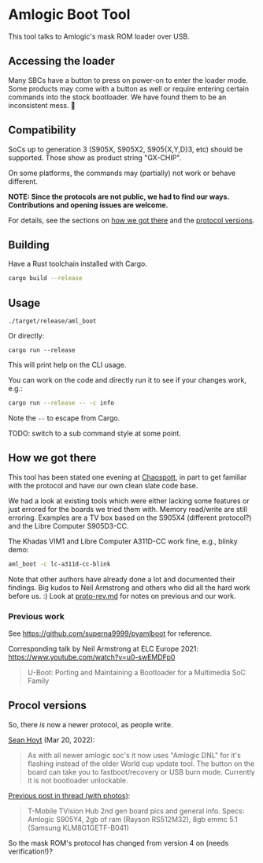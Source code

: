 # Amlogic Boot Tool

This tool talks to Amlogic's mask ROM loader over USB.

## Accessing the loader

Many SBCs have a button to press on power-on to enter the loader mode. Some
products may come with a button as well or require entering certain commands
into the stock bootloader. We have found them to be an inconsistent mess. 🤷

## Compatibility

SoCs up to generation 3 (S905X, S905X2, S905{X,Y,D}3, etc) should be supported.
Those show as product string "GX-CHIP".

On some platforms, the commands may (partially) not work or behave different.

**NOTE: Since the protocols are not public, we had to find our ways.
Contributions and opening issues are welcome.**

For details, see the sections on [how we got there](#how-we-got-there) and the
[protocol versions](#protocol-versions).

## Building

Have a Rust toolchain installed with Cargo.

```sh
cargo build --release
```

## Usage

```
./target/release/aml_boot
```

Or directly:

```
cargo run --release
```

This will print help on the CLI usage.

You can work on the code and directly run it to see if your changes work, e.g.:

```sh
cargo run --release -- -c info
```

Note the `--` to escape from Cargo.

TODO: switch to a sub command style at some point.

## How we got there

This tool has been stated one evening at [Chaospott](https://chaospott.de), in
part to get familiar with the protocol and have our own clean slate code base.

We had a look at existing tools which were either lacking some features or just
errored for the boards we tried them with. Memory read/write are still erroring.
Examples are a TV box based on the S905X4 (different protocol?) and the Libre
Computer S905D3-CC.

The Khadas VIM1 and Libre Computer A311D-CC work fine, e.g., blinky demo:

```sh
aml_boot -c lc-a311d-cc-blink
```

Note that other authors have already done a lot and documented their findings.
Big kudos to Neil Armstrong and others who did all the hard work before us. :)
Look at [proto-rev.md](proto-rev.md) for notes on previous and our work.

### Previous work

See <https://github.com/superna9999/pyamlboot> for reference.

Corresponding talk by Neil Armstrong at ELC Europe 2021:
<https://www.youtube.com/watch?v=u0-swEMDFp0>

> U-Boot: Porting and Maintaining a Bootloader for a Multimedia SoC Family

## Procol versions

So, there _is_ now a newer protocol, as people write.

[Sean Hoyt](https://twitter.com/Deadman_Android/status/1505570226540355592)
(Mar 20, 2022):

> As with all newer amlogic soc's it now uses "Amlogic DNL" for it's flashing
> instead of the older World cup update tool. The button on the board can take
> you to fastboot/recovery or USB burn mode. Currently it is not bootloader
> unlockable.

[Previous post in thread (with photos)](
https://twitter.com/Deadman_Android/status/1505570224531247105):

> T-Mobile TVision Hub 2nd gen board pics and general info. Specs: Amlogic
> S905Y4, 2gb of ram (Rayson RS512M32), 8gb emmc 5.1 (Samsung KLM8G1GETF-B041)

So the mask ROM's protocol has changed from version 4 on (needs verification!)?
